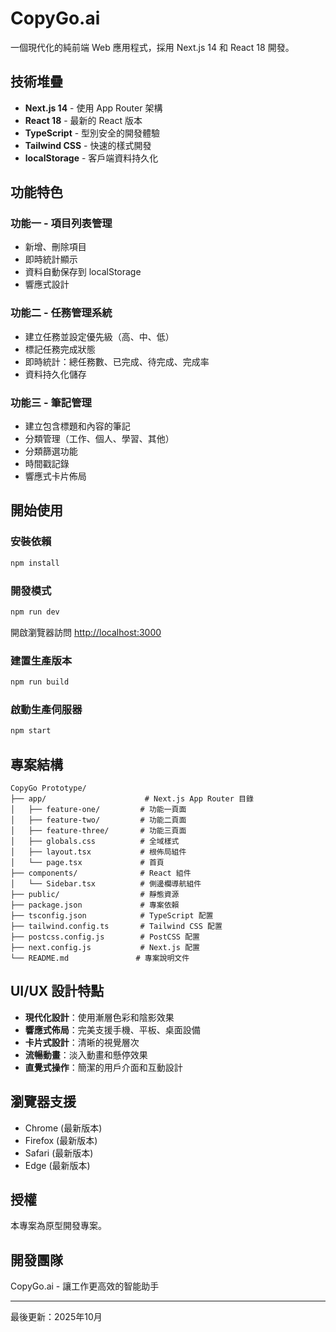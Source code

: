# CopyGo.ai

一個現代化的純前端 Web 應用程式，採用 Next.js 14 和 React 18 開發。

## 技術堆疊

- **Next.js 14** - 使用 App Router 架構
- **React 18** - 最新的 React 版本
- **TypeScript** - 型別安全的開發體驗
- **Tailwind CSS** - 快速的樣式開發
- **localStorage** - 客戶端資料持久化

## 功能特色

### 功能一 - 項目列表管理
- 新增、刪除項目
- 即時統計顯示
- 資料自動保存到 localStorage
- 響應式設計

### 功能二 - 任務管理系統
- 建立任務並設定優先級（高、中、低）
- 標記任務完成狀態
- 即時統計：總任務數、已完成、待完成、完成率
- 資料持久化儲存

### 功能三 - 筆記管理
- 建立包含標題和內容的筆記
- 分類管理（工作、個人、學習、其他）
- 分類篩選功能
- 時間戳記錄
- 響應式卡片佈局

## 開始使用

### 安裝依賴

```bash
npm install
```

### 開發模式

```bash
npm run dev
```

開啟瀏覽器訪問 [http://localhost:3000](http://localhost:3000)

### 建置生產版本

```bash
npm run build
```

### 啟動生產伺服器

```bash
npm start
```

## 專案結構

```
CopyGo Prototype/
├── app/                      # Next.js App Router 目錄
│   ├── feature-one/         # 功能一頁面
│   ├── feature-two/         # 功能二頁面
│   ├── feature-three/       # 功能三頁面
│   ├── globals.css          # 全域樣式
│   ├── layout.tsx           # 根佈局組件
│   └── page.tsx             # 首頁
├── components/              # React 組件
│   └── Sidebar.tsx          # 側邊欄導航組件
├── public/                  # 靜態資源
├── package.json             # 專案依賴
├── tsconfig.json            # TypeScript 配置
├── tailwind.config.ts       # Tailwind CSS 配置
├── postcss.config.js        # PostCSS 配置
├── next.config.js           # Next.js 配置
└── README.md               # 專案說明文件
```

## UI/UX 設計特點

- **現代化設計**：使用漸層色彩和陰影效果
- **響應式佈局**：完美支援手機、平板、桌面設備
- **卡片式設計**：清晰的視覺層次
- **流暢動畫**：淡入動畫和懸停效果
- **直覺式操作**：簡潔的用戶介面和互動設計

## 瀏覽器支援

- Chrome (最新版本)
- Firefox (最新版本)
- Safari (最新版本)
- Edge (最新版本)

## 授權

本專案為原型開發專案。

## 開發團隊

CopyGo.ai - 讓工作更高效的智能助手

---

最後更新：2025年10月

